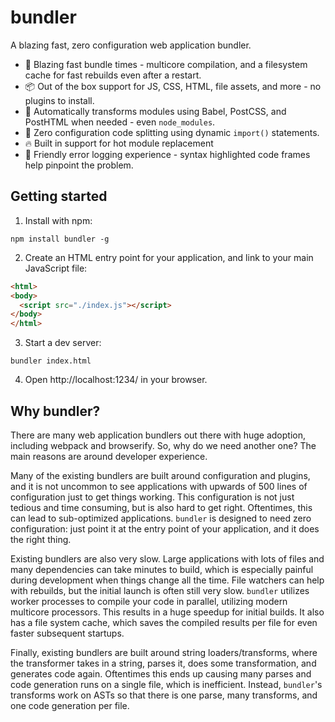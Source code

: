 # bundler

A blazing fast, zero configuration web application bundler.

- 🚀 Blazing fast bundle times - multicore compilation, and a filesystem cache for fast rebuilds even after a restart.
- 📦 Out of the box support for JS, CSS, HTML, file assets, and more - no plugins to install.
- 🐠 Automatically transforms modules using Babel, PostCSS, and PostHTML when needed - even `node_modules`.
- 🔪 Zero configuration code splitting using dynamic `import()` statements.
- 🔥 Built in support for hot module replacement
- 🚨 Friendly error logging experience - syntax highlighted code frames help pinpoint the problem.

## Getting started

1. Install with npm:

```shell
npm install bundler -g
```

2. Create an HTML entry point for your application, and link to your main JavaScript file:

```html
<html>
<body>
  <script src="./index.js"></script>
</body>
</html>
```

3. Start a dev server:

```shell
bundler index.html
```

4. Open http://localhost:1234/ in your browser.

## Why bundler?

There are many web application bundlers out there with huge adoption, including webpack and browserify. So, why do we need another one? The main reasons are around developer experience.

Many of the existing bundlers are built around configuration and plugins, and it is not uncommon to see applications with upwards of 500 lines of configuration just to get things working. This configuration is not just tedious and time consuming, but is also hard to get right. Oftentimes, this can lead to sub-optimized applications. `bundler` is designed to need zero configuration: just point it at the entry point of your application, and it does the right thing.

Existing bundlers are also very slow. Large applications with lots of files and many dependencies can take minutes to build, which is especially painful during development when things change all the time. File watchers can help with rebuilds, but the initial launch is often still very slow. `bundler` utilizes worker processes to compile your code in parallel, utilizing modern multicore processors. This results in a huge speedup for initial builds. It also has a file system cache, which saves the compiled results per file for even faster subsequent startups.

Finally, existing bundlers are built around string loaders/transforms, where the transformer takes in a string, parses it, does some transformation, and generates code again. Oftentimes this ends up causing many parses and code generation runs on a single file, which is inefficient. Instead, `bundler`'s transforms work on ASTs so that there is one parse, many transforms, and one code generation per file.
